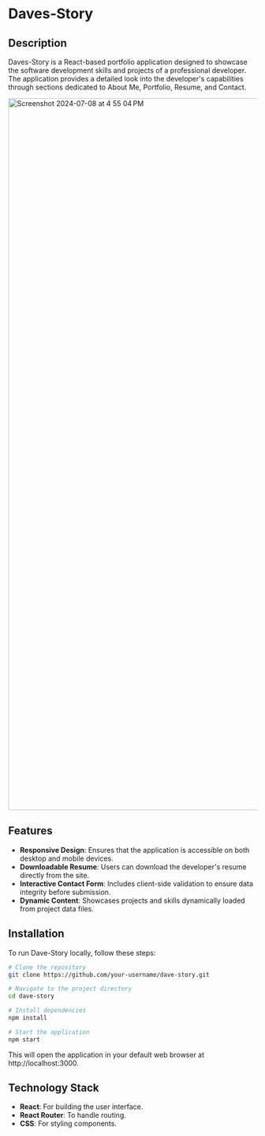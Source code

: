 # Daves-Story

## Description

Daves-Story is a React-based portfolio application designed to showcase the software development skills and projects of a professional developer. The application provides a detailed look into the developer's capabilities through sections dedicated to About Me, Portfolio, Resume, and Contact.

<img width="1440" alt="Screenshot 2024-07-08 at 4 55 04 PM" src="https://github.com/David-Nosach/Daves-Story/assets/91391933/4cca98a9-23c6-4dee-8881-c630279851ea">

## Features

- **Responsive Design**: Ensures that the application is accessible on both desktop and mobile devices.
- **Downloadable Resume**: Users can download the developer's resume directly from the site.
- **Interactive Contact Form**: Includes client-side validation to ensure data integrity before submission.
- **Dynamic Content**: Showcases projects and skills dynamically loaded from project data files.

## Installation

To run Dave-Story locally, follow these steps:

```bash
# Clone the repository
git clone https://github.com/your-username/dave-story.git

# Navigate to the project directory
cd dave-story

# Install dependencies
npm install

# Start the application
npm start
```

This will open the application in your default web browser at http://localhost:3000.

## Technology Stack

- **React**: For building the user interface.
- **React Router**: To handle routing.
- **CSS**: For styling components.
